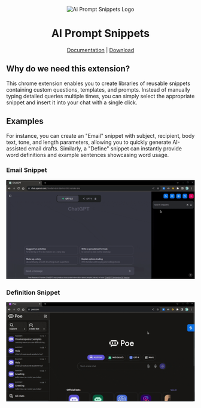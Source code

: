 <p align="center"><img width="128" src="https://ai-prompt-snippets.vercel.app/images/icons/icon.svg" alt="Ai Prompt Snippets Logo"></p>
<h1 align="center">AI Prompt Snippets</h1>
<p align="center">
  <a href="https://ai-prompt-snippets.vercel.app/getting-started/get-started/">Documentation</a> |
  <a href="https://ai-prompt-snippets.vercel.app/getting-started/download/">Download</a>
</p>

## Why do we need this extension?

This chrome extension enables you to create libraries of reusable snippets containing custom questions, templates, and prompts. Instead of manually typing detailed queries multiple times, you can simply select the appropriate snippet and insert it into your chat with a single click.

## Examples

For instance, you can create an "Email" snippet with subject, recipient, body text, tone, and length parameters, allowing you to quickly generate AI-assisted email drafts. Similarly, a "Define" snippet can instantly provide word definitions and example sentences showcasing word usage.

### Email Snippet
![Email snippet](./apps/docs/public/images/screenshots/showcase-email.gif)

### Definition Snippet
![Definition snippet](./apps/docs/public/images/screenshots/showcase-definition.gif)
